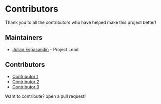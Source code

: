 # Contributors

Thank you to all the contributors who have helped make this project better!

## Maintainers
- [Julian Espasandin](https://github.com/julianespa) - Project Lead

## Contributors
- [Contributor 1](https://github.com/contributor1)
- [Contributor 2](https://github.com/contributor2)
- [Contributor 3](https://github.com/contributor3)

Want to contribute? open a pull request!
